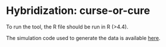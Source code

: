 # Hybridization: curse-or-cure

To run the tool, the R file should be run in R (>4.4). 

The simulation code used to generate the data is available [here](https://github.com/banklab/DMI-hybrid-extinction).
